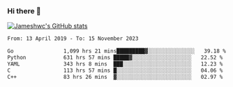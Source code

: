 ### Hi there 👋

[![Jameshwc's GitHub stats](https://github-readme-stats.vercel.app/api?username=jameshwc)](https://github.com/anuraghazra/github-readme-stats)

<!--START_SECTION:waka-->

```txt
From: 13 April 2019 - To: 15 November 2023

Go                1,099 hrs 21 mins█████████▓░░░░░░░░░░░░░░░   39.18 %
Python            631 hrs 57 mins █████▓░░░░░░░░░░░░░░░░░░░   22.52 %
YAML              343 hrs 8 mins  ███░░░░░░░░░░░░░░░░░░░░░░   12.23 %
C                 113 hrs 57 mins █░░░░░░░░░░░░░░░░░░░░░░░░   04.06 %
C++               83 hrs 26 mins  ▓░░░░░░░░░░░░░░░░░░░░░░░░   02.97 %
```

<!--END_SECTION:waka-->